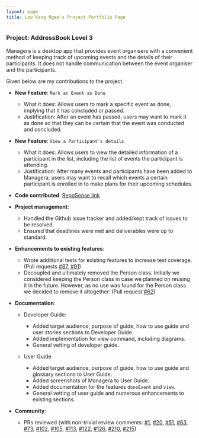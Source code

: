 ```yaml
---
layout: page
title: Low Kang Ngee's Project Portfolio Page
---
```


### Project: AddressBook Level 3

Managera is a desktop app that provides event organisers with a convenient method of keeping track of upcoming events 
and the details of their participants. It does not handle communication between the event organiser and the participants.

Given below are my contributions to the project.

* **New Feature**: `Mark an Event as Done`
    * What it does: Allows users to mark a specific event as done, implying that it has concluded or passed.
    * Justification: After an event has passed, users may want to mark it as done so that they can be certain that 
      the event was conducted and concluded.

* **New Feature**: `View a Participant's details`
    * What it does: Allows users to view the detailed information of a participant in the list, including the list of 
      events the participant is attending.
    * Justification: After many events and participants have been added to Managera, users may want to recall which 
    events a certain participant is enrolled in to make plans for their upcoming schedules.

* **Code contributed**: [RepoSense link](https://nus-cs2103-ay2122s1.github.io/tp-dashboard/?search=AY2122S1-CS2103T-T10-2&sort=groupTitle&sortWithin=title&timeframe=commit&mergegroup=&groupSelect=groupByRepos&breakdown=true&checkedFileTypes=docs~functional-code~test-code~other&since=2021-09-17&tabOpen=true&tabType=authorship&tabAuthor=lowkangn&tabRepo=AY2122S1-CS2103T-T10-2%2Ftp%5Bmaster%5D&authorshipIsMergeGroup=false&authorshipFileTypes=docs~functional-code~test-code~other&authorshipIsBinaryFileTypeChecked=false)

* **Project management**:
    * Handled the Github issue tracker and added/kept track of issues to be resolved.
    * Ensured that deadlines were met and deliverables were up to standard.

* **Enhancements to existing features**:
    * Wrote additional tests for existing features to increase test coverage. (Pull requests 
      [\#87](https://github.com/AY2122S1-CS2103T-T10-2/tp/pull/87), 
      [\#91](https://github.com/AY2122S1-CS2103T-T10-2/tp/pull/91))
    * Decoupled and ultimately removed the Person class. Initially we considered keeping the Person class in case 
      we planned on reusing it in the future. However, as no use was found for the Person class we decided to remove it
      altogether. (Pull request [\#62](https://github.com/AY2122S1-CS2103T-T10-2/tp/pull/62))

* **Documentation**:
    * Developer Guide:
        * Added target audience, purpose of guide, how to use guide and user stories sections to Developer Guide.
        * Added implementation for view command, including diagrams.
        * General vetting of developer guide.
        
    * User Guide
        * Added target audience, purpose of guide, how to use guide and glossary sections to User Guide.
        * Added screenshots of Managera to User Guide.
        * Added documentation for the features `doneEvent` and `view`.
        * General vetting of user guide and numerous enhancements to existing sections.

* **Community**:
    * PRs reviewed (with non-trivial review comments: 
      [\#1](https://github.com/AY2122S1-CS2103T-T10-2/tp/pull/1), 
      [\#20](https://github.com/AY2122S1-CS2103T-T10-2/tp/pull/20), 
      [\#51](https://github.com/AY2122S1-CS2103T-T10-2/tp/pull/51), 
      [\#63](https://github.com/AY2122S1-CS2103T-T10-2/tp/pull/63), 
      [\#73](https://github.com/AY2122S1-CS2103T-T10-2/tp/pull/73),
      [\#102](https://github.com/AY2122S1-CS2103T-T10-2/tp/pull/102),
      [\#105](https://github.com/AY2122S1-CS2103T-T10-2/tp/pull/105),
      [\#113](https://github.com/AY2122S1-CS2103T-T10-2/tp/pull/113),
      [\#122](https://github.com/AY2122S1-CS2103T-T10-2/tp/pull/122),
      [\#126](https://github.com/AY2122S1-CS2103T-T10-2/tp/pull/126), 
      [\#210](https://github.com/AY2122S1-CS2103T-T10-2/tp/pull/210), 
      [\#215](https://github.com/AY2122S1-CS2103T-T10-2/tp/pull/215))
